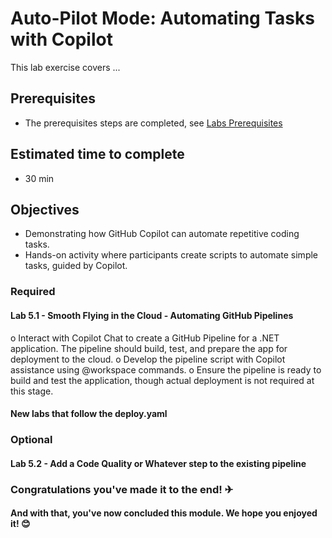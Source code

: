 # Auto-Pilot Mode: Automating Tasks with Copilot 
This lab exercise covers ...

## Prerequisites
- The prerequisites steps are completed, see [Labs Prerequisites](https://github.com/XpiritBV/Copilot-Bootcamp#labs-prerequisites)

## Estimated time to complete
- 30 min

## Objectives
- Demonstrating how GitHub Copilot can automate repetitive coding tasks.
- Hands-on activity where participants create scripts to automate simple tasks, guided by Copilot.

### Required

#### Lab 5.1 - Smooth Flying in the Cloud - Automating GitHub Pipelines

o	Interact with Copilot Chat to create a GitHub Pipeline for a .NET application. The pipeline should build, test, and prepare the app for deployment to the cloud.
o	Develop the pipeline script with Copilot assistance using @workspace commands.
o	Ensure the pipeline is ready to build and test the application, though actual deployment is not required at this stage.

#### New labs that follow the deploy.yaml

### Optional

#### Lab 5.2 - Add a Code Quality or Whatever step to the existing pipeline


### Congratulations you've made it to the end! &#9992;

#### And with that, you've now concluded this module. We hope you enjoyed it! &#x1F60A;
